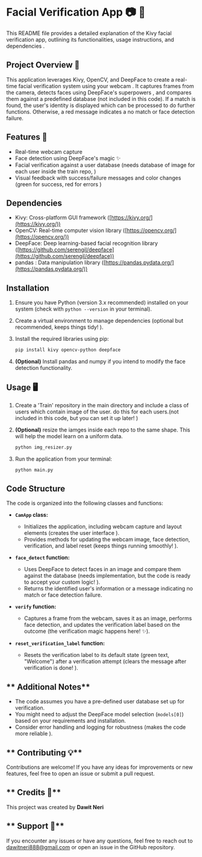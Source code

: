 # Facial Verification App :camera: 🧐

This README file provides a detailed explanation of the Kivy facial verification app, outlining its functionalities, usage instructions, and dependencies .

## Project Overview 🎨

This application leverages Kivy, OpenCV, and DeepFace to create a real-time facial verification system using your webcam . It captures frames from the camera, detects faces using DeepFace's superpowers , and compares them against a predefined database (not included in this code). If a match is found, the user's identity is displayed which can be processed to do further functions. Otherwise, a red message indicates a no match or face detection failure.

## Features 🚀

- Real-time webcam capture 
- Face detection using DeepFace's magic ✨
- Facial verification against a user database (needs database of image for each user inside the train repo, )
- Visual feedback with success/failure messages and color changes (green for success, red for errors )

## Dependencies

- Kivy: Cross-platform GUI framework ([https://kivy.org/](https://kivy.org/))
- OpenCV: Real-time computer vision library ([https://opencv.org/](https://opencv.org/))
- DeepFace: Deep learning-based facial recognition library ([https://github.com/serengil/deepface](https://github.com/serengil/deepface))
- pandas : Data manipulation library ([https://pandas.pydata.org/](https://pandas.pydata.org/))

## Installation

1. Ensure you have Python (version 3.x recommended) installed on your system (check with `python --version` in your terminal).
2. Create a virtual environment to manage dependencies (optional but recommended, keeps things tidy! ).
3. Install the required libraries using pip:

   ```bash
   pip install kivy opencv-python deepface
   ```

4. **(Optional)** Install pandas and numpy if you intend to modify the face detection functionality.

## Usage 🖥️

1. Create a 'Train' repository in the main directory and include a class of users which contain image of the user. do this for each users.(not included in this code, but you can set it up later! )
2. **(Optional)** resize the iamges inside each repo to the same shape. This will help the model learn on a uniform data.
   ```bash
   python img_resizer.py
   ```
4. Run the application from your terminal:

   ```bash
   python main.py
   ```

## Code Structure

The code is organized into the following classes and functions:

- **`CamApp` class:**
    - Initializes the application, including webcam capture and layout elements (creates the user interface ).
    - Provides methods for updating the webcam image, face detection, verification, and label reset (keeps things running smoothly! ).

- **`face_detect` function:**
    - Uses DeepFace to detect faces in an image and compare them against the database (needs implementation, but the code is ready to accept your custom logic! ).
    - Returns the identified user's information or a message indicating no match or face detection failure.

- **`verify` function:**
    - Captures a frame from the webcam, saves it as an image, performs face detection, and updates the verification label based on the outcome (the verification magic happens here! ✨).

- **`reset_verification_label` function:**
    - Resets the verification label to its default state (green text, "Welcome") after a verification attempt (clears the message after verification is done! ).

## ** Additional Notes**

- The code assumes you have a pre-defined user database set up for verification.
- You might need to adjust the DeepFace model selection (`models[0]`) based on your requirements and installation.
- Consider error handling and logging for robustness (makes the code more reliable ).

## ** Contributing 💡**

Contributions are welcome! If you have any ideas for improvements or new features, feel free to open an issue or submit a pull request.

## ** Credits 🙌**

This project was created by **Dawit Neri**

## ** Support 💬**

If you encounter any issues or have any questions, feel free to reach out to dawitneri888@gmail.com or open an issue in the GitHub repository.
